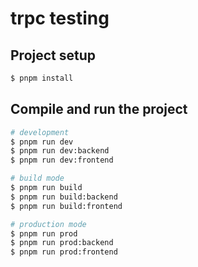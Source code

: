 # trpc testing

## Project setup

```bash
$ pnpm install
```

## Compile and run the project

```bash
# development
$ pnpm run dev
$ pnpm run dev:backend
$ pnpm run dev:frontend

# build mode
$ pnpm run build
$ pnpm run build:backend
$ pnpm run build:frontend

# production mode
$ pnpm run prod
$ pnpm run prod:backend
$ pnpm run prod:frontend

```
